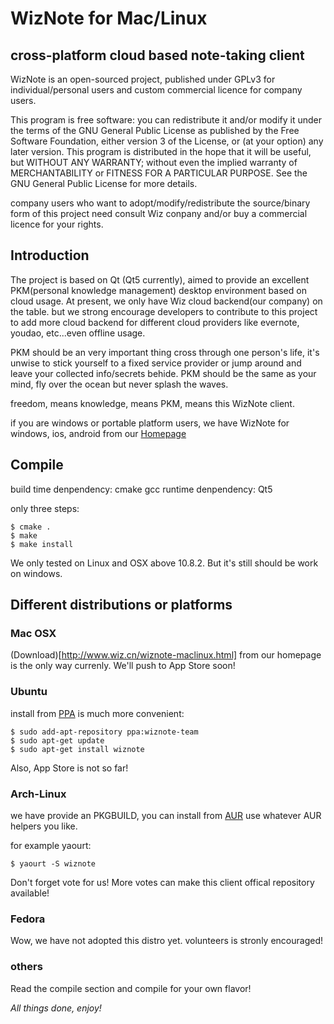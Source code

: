 WizNote for Mac/Linux
===========


cross-platform cloud based note-taking client
---

WizNote is an open-sourced project, published under GPLv3 for individual/personal users and custom commercial licence for company users.

This program is free software: you can redistribute it and/or modify it under the terms of the GNU General Public License as published by the Free Software Foundation, either version 3 of the License, or (at your option) any later version. This program is distributed in the hope that it will be useful, but WITHOUT ANY WARRANTY; without even the implied warranty of MERCHANTABILITY or FITNESS FOR A PARTICULAR PURPOSE.  See the GNU General Public License for more details.

company users who want to adopt/modify/redistribute the source/binary form of this project need consult Wiz conpany and/or buy a commercial licence for your rights.


Introduction
---

The project is based on Qt (Qt5 currently), aimed to provide an excellent PKM(personal knowledge management) desktop environment based on cloud usage. At present, we only have Wiz cloud backend(our company) on the table. but we strong encourage developers to contribute to this project to add more cloud backend for different cloud providers like evernote, youdao, etc...even offline usage.

PKM should be an very important thing cross through one person's life, it's unwise to stick yourself to a fixed service provider or jump around and leave your collected info/secrets behide. PKM should be the same as your mind, fly over the ocean but never splash the waves.

freedom, means knowledge, means PKM, means this WizNote client.

if you are windows or portable platform users, we have WizNote for windows, ios, android from our [Homepage](http://www.wiznote.com)


Compile
---

build time denpendency: cmake gcc
runtime denpendency: Qt5

only three steps:

    $ cmake .
    $ make
    $ make install

We only tested on Linux and OSX above 10.8.2. But it's still should be work on windows.


Different distributions or platforms
---

### Mac OSX

(Download)[http://www.wiz.cn/wiznote-maclinux.html] from our homepage is the only way currenly. We'll push to App Store soon!

### Ubuntu

install from [PPA](https://launchpad.net/~wiznote-team/+archive/ppa) is much more convenient:

    $ sudo add-apt-repository ppa:wiznote-team
    $ sudo apt-get update
    $ sudo apt-get install wiznote

Also, App Store is not so far!

### Arch-Linux

we have provide an PKGBUILD, you can install from [AUR](https://aur.archlinux.org/packages/wiznote/) use whatever AUR helpers you like.

for example yaourt:

    $ yaourt -S wiznote

Don't forget vote for us! More votes can make this client offical repository available!


### Fedora

Wow, we have not adopted this distro yet. volunteers is stronly encouraged!


### others

Read the compile section and compile for your own flavor!



*All things done, enjoy!*
